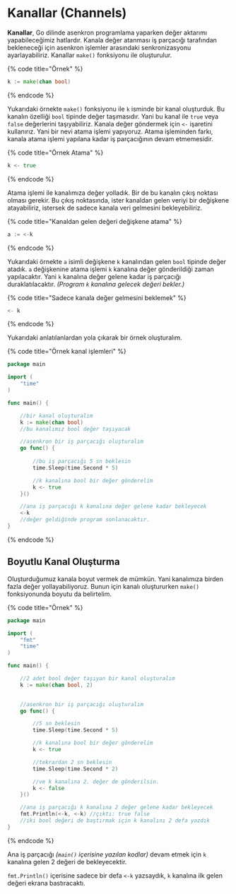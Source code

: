 # Kanallar (Channels)

**Kanallar**, Go dilinde asenkron programlama yaparken değer aktarımı yapabileceğimiz hatlardır. Kanala değer atanması iş parçacığı tarafından bekleneceği için asenkron işlemler arasındaki senkronizasyonu ayarlayabiliriz. Kanallar `make()` fonksiyonu ile oluşturulur.

{% code title="Örnek" %}
```go
k := make(chan bool)
```
{% endcode %}

Yukarıdaki örnekte `make()` fonksiyonu ile `k` isminde bir kanal oluşturduk. Bu kanalın özelliği `bool` tipinde değer taşımasıdır. Yani bu kanal ile `true` veya `false` değerlerini taşıyabiliriz. Kanala değer göndermek için `<-` işaretini kullanırız. Yani bir nevi atama işlemi yapıyoruz. Atama işleminden farkı, kanala atama işlemi yapılana kadar iş parçacığının devam etmemesidir.

{% code title="Örnek Atama" %}
```go
k <- true
```
{% endcode %}

Atama işlemi ile kanalımıza değer yolladık. Bir de bu kanalın çıkış noktası olması gerekir. Bu çıkış noktasında, ister kanaldan gelen veriyi bir değişkene atayabiliriz, istersek de sadece kanala veri gelmesini bekleyebiliriz.

{% code title="Kanaldan gelen değeri değişkene atama" %}
```go
a := <-k
```
{% endcode %}

Yukarıdaki örnekte `a` isimli değişkene `k` kanalından gelen `bool` tipinde değer atadık. `a` değişkenine atama işlemi `k` kanalına değer gönderildiği zaman yapılacaktır. Yani `k` kanalına değer gelene kadar iş parçacığı duraklatılacaktır. _(Program `k` kanalına gelecek değeri bekler.)_

{% code title="Sadece kanala değer gelmesini beklemek" %}
```go
<- k
```
{% endcode %}

Yukarıdaki anlatılanlardan yola çıkarak bir örnek oluşturalım.

{% code title="Örnek kanal işlemleri" %}
```go
package main

import (
	"time"
)

func main() {

	//bir kanal oluşturalım
	k := make(chan bool)
	//bu kanalımız bool değer taşıyacak

	//asenkron bir iş parçacığı oluşturalım
	go func() {
		
		//bu iş parçacığı 5 sn beklesin
		time.Sleep(time.Second * 5)

		//k kanalına bool bir değer gönderelim
		k <- true
	}()

	//ana iş parçacığı k kanalına değer gelene kadar bekleyecek
	<-k
	//değer geldiğinde program sonlanacaktır.
}
```
{% endcode %}

## Boyutlu Kanal Oluşturma

Oluşturduğumuz kanala boyut vermek de mümkün. Yani kanalımıza birden fazla değer yollayabiliyoruz. Bunun için kanalı oluştururken `make()` fonksiyonunda boyutu da belirtelim.

{% code title="Örnek" %}
```go
package main

import (
	"fmt"
	"time"
)

func main() {

	//2 adet bool değer taşıyan bir kanal oluşturalım
	k := make(chan bool, 2)
	

	//asenkron bir iş parçacığı oluşturalım
	go func() {

		//5 sn beklesin
		time.Sleep(time.Second * 5)

		//k kanalına bool bir değer gönderelim
		k <- true

		//tekrardan 2 sn beklesin
		time.Sleep(time.Second * 2)

		//ve k kanalına 2. değer de gönderilsin.
		k <- false
	}()

	//ana iş parçacığı k kanalına 2 değer gelene kadar bekleyecek
	fmt.Println(<-k, <-k) //çıktı: true false
	//iki bool değeri de baştırmak için k kanalını 2 defa yazdık
}
```
{% endcode %}

Ana iş parçacığı _(`main()` içerisine yazılan kodlar)_ devam etmek için `k` kanalına gelen 2 değeri de bekleyecektir.

`fmt.Println()` içerisine sadece bir defa `<-k` yazsaydık, `k` kanalına ilk gelen değeri ekrana bastıracaktı.
